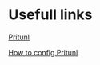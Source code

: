 Usefull links
=====

[Pritunl](https://pritunl.com/)

[How to config Pritunl](https://habrahabr.ru/company/infobox/blog/248445/)

